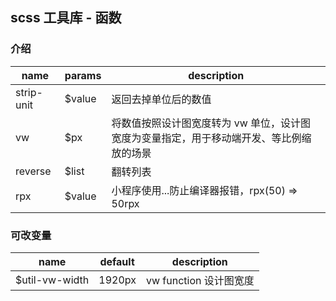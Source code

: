 ## scss 工具库 - 函数

### 介绍

 name       | params      | description
 ---------- | ----------- | --------------------------------------
 strip-unit | $value      | 返回去掉单位后的数值
 vw         | $px         | 将数值按照设计图宽度转为 vw 单位，设计图宽度为变量指定，用于移动端开发、等比例缩放的场景
 reverse    | $list       | 翻转列表
 rpx        | $value      | 小程序使用...防止编译器报错，rpx(50) => 50rpx
 
### 可改变量

 name              | default | description
 ----------------- | ------- | ---------------------------
$util-vw-width     | 1920px  | vw function 设计图宽度
 
